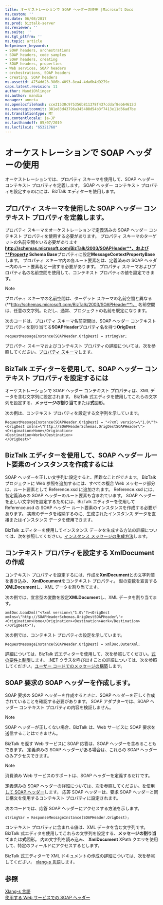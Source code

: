 ```yaml
---
title: オーケストレーションで SOAP ヘッダーの使用 |Microsoft Docs
ms.custom: ''
ms.date: 06/08/2017
ms.prod: biztalk-server
ms.reviewer: ''
ms.suite: ''
ms.tgt_pltfrm: ''
ms.topic: article
helpviewer_keywords:
- SOAP headers, orchestrations
- SOAP headers, code samples
- SOAP headers, creating
- SOAP headers, properties
- Web services, SOAP headers
- orchestrations, SOAP headers
- creating, SOAP headers
ms.assetid: 4754dd23-386b-4093-8ea4-4da6b4d9279c
caps.latest.revision: 11
author: MandiOhlinger
ms.author: mandia
manager: anneta
ms.openlocfilehash: cce21530c975356b811378f437cddaf8eb64612d
ms.sourcegitcommit: 381e83d43796a345488d54b3f7413e11d56ad7be
ms.translationtype: MT
ms.contentlocale: ja-JP
ms.lasthandoff: 05/07/2019
ms.locfileid: "65321768"
---
```

# <a name="using-soap-headers-in-orchestrations"></a>オーケストレーションで SOAP ヘッダーの使用
オーケストレーションでは、プロパティ スキーマを使用して、SOAP ヘッダー コンテキスト プロパティを定義します。 SOAP ヘッダー コンテキスト プロパティを設定するのにには、BizTalk エディターを使用します。  
  
## <a name="defining-soap-header-context-properties-with-property-schemas"></a>プロパティ スキーマを使用した SOAP ヘッダー コンテキスト プロパティを定義します。  
 プロパティ スキーマをオーケストレーションで定義済みの SOAP ヘッダー コンテキスト プロパティを使用する必要があります。 プロパティ スキーマのターゲットの名前空間をいる必要があります**http://schemas.microsoft.com/BizTalk/2003/SOAPHeader**、および**Property Schema Base**プロパティに設定**MessageContextPropertyBase**します。 プロパティ スキーマ内の各ルート要素名は、定義済みの SOAP ヘッダー内のルート要素名と一致する必要があります。 プロパティ スキーマおよびプロパティ名の名前空間を使用して、コンテキスト プロパティの値を設定できます。  
  
> [!NOTE]
>  プロパティ スキーマの名前空間は、ターゲット スキーマの名前空間と異なる (**http://schemas.microsoft.com/BizTalk/2003/SOAPHeader**)。 名前空間は、任意の文字列。ただし、通常、プロジェクトの名前を既定になります。  
  
 次のコードは、プロパティ スキーマ名前空間は、SOAP ヘッダー コンテキスト プロパティを割り当てる**SOAPHeader**プロパティ名を持つ**OrigDest**:  
  
```  
requestMessageInstance(SOAPHeader.OrigDest) = stringVar;  
```  
  
 プロパティ スキーマおよびコンテキスト プロパティの詳細については、次を参照してください。[プロパティ スキーマ](../core/property-schemas.md)します。  
  
## <a name="using-biztalk-editor-to-set-soap-header-context-properties"></a>BizTalk エディターを使用して、SOAP ヘッダー コンテキスト プロパティを設定するには  
 オーケストレーションで SOAP ヘッダー コンテキスト プロパティは、XML データを含む文字列に設定されます。 BizTalk 式エディタを使用してこれらの文字列を設定する、**メッセージの割り当て**または**式**図形。  
  
 次の例は、コンテキスト プロパティを設定する文字列を示しています。  
  
```  
RequestMessageInstance(SOAPHeader.OrigDest) = "<?xml version=\"1.0\"?>  
<OrigDest xmlns=\"http://SOAPHeaderSchemas.OrigDestSOAPHeader\">  
<Origination>Home</Origination>  
<Destination>Work</Destination>  
</OrigDest>"  
```  
  
## <a name="using-biztalk-editor-to-create-an-instance-of-a-soap-header-root-element"></a>BizTalk エディターを使用して、SOAP ヘッダー ルート要素のインスタンスを作成するには  
 SOAP ヘッダーを正しい文字列に設定すると、困難なことができます。 BizTalk プロジェクトに Web 参照を追加するには、すべての複合 Web メッセージ部分は、ルート要素として Reference.xsd に追加されます。 Reference.xsd には、各定義済みの SOAP ヘッダーのルート要素も含まれています。 SOAP ヘッダーを正しい文字列を設定するためには、BizTalk エディターを使用して Reference.xsd の SOAP ヘッダー ルート要素のインスタンスを作成する必要があります。 実際のデータを格納するのに、生成されたインスタンス データを直接またはインスタンス データを使用できます。  
  
 BizTalk エディターを使用してインスタンス データを生成する方法の詳細については、次を参照してください。[インスタンス メッセージの生成方法](../core/how-to-generate-instance-messages.md)します。  
  
## <a name="creating-an-xmldocument-to-set-context-properties"></a>コンテキスト プロパティを設定する XmlDocument の作成  
 コンテキスト プロパティを設定するには、作成を**XmlDocument**との文字列値を書き込み、 **XmlDocument**をコンテキスト プロパティ。 型の変数を宣言する**XMLDocument**し、XML データを割り当てます。  
  
 次の例では、宣言型の変数を設定**XMLDocument**し、XML データを割り当てます。  
  
```  
xmlDoc.LoadXml("<?xml version=\"1.0\"?><OrigDest xmlns=\"http://SOAPHeaderSchemas.OrigDestSOAPHeader\"><Origination>Home</Origination><Destination>Work</Destination></OrigDest>");  
```  
  
 次の例では、コンテキスト プロパティの設定を示しています。  
  
```  
RequestMessageInstance(SOAPHeader.OrigDest) = xmlDoc.OuterXml;  
```  
  
 詳細については、BizTalk 式エディターを使用して、次を参照してください。[式の要件と制限](../core/requirements-and-limitations-for-expressions.md)します。 .NET クラスを呼び出すことの詳細については、次を参照してください。[ユーザー コードでのメッセージの構築](../core/constructing-messages-in-user-code.md)します。  
  
## <a name="creating-soap-headers-for-a-soap-request"></a>SOAP 要求の SOAP ヘッダーを作成します。  
 SOAP 要求の SOAP ヘッダーを作成するときに、SOAP ヘッダーを正しく作成されていることを確認する必要があります。 SOAP アダプターでは、SOAP ヘッダー コンテキスト プロパティの内容を検証しません。  
  
> [!NOTE]
>  SOAP ヘッダーが正しくない場合、BizTalk は、Web サービスに SOAP 要求を送信することはできません。  
  
 BizTalk を返す Web サービスに SOAP 応答は、SOAP ヘッダーを含めることもできます。 定義済みの SOAP ヘッダーがある場合は、これらの SOAP ヘッダーのみアクセスできます。  
  
> [!NOTE]
>  消費済み Web サービスのサポートは、SOAP ヘッダーを定義するだけです。  
  
 定義済みの SOAP ヘッダーの詳細については、次を参照してください。[を使用して SOAP ヘッダー](../core/using-soap-headers.md)します。 応答 SOAP ヘッダーは、要求 SOAP ヘッダーと同じ構文を使用するコンテキスト プロパティに設定されます。  
  
 次のコードでは、応答 SOAP ヘッダーにアクセスする方法を示します。  
  
```  
stringVar = ResponseMessageInstance(SOAPHeader.OrigDest);  
```  
  
 コンテキスト プロパティに含まれる値は、XML データを含む文字列です。 BizTalk 式エディタを使用してこれらの文字列を設定する、**メッセージの割り当て**または**式**図形。 内の文字列を読み込み、 **XmlDocument** XPath クエリを使用して、特定のフィールドにアクセスするとします。  
  
 BizTalk 式エディターで XML ドキュメントの作成の詳細については、次を参照してください。 [xlang-s 言語](../core/xlang-s-language.md)します。  
  
## <a name="see-also"></a>参照  
 [Xlang-s 言語](../core/xlang-s-language.md)   
 [使用する Web サービスでの SOAP ヘッダー](../core/soap-headers-with-consumed-web-services.md)